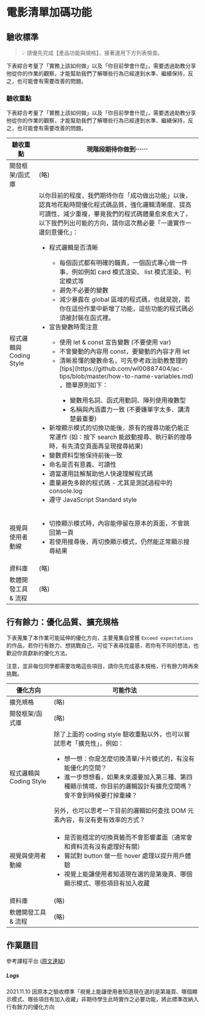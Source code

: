# 電影清單加碼功能

## 驗收標準

> 💡  請優先完成【產品功能與規格】，接著運用下方列表檢查。

下表綜合考量了「實務上該如何做」以及「你目前學會什麼」，需要透過助教分享他從你的作業的觀察，才能幫助我們了解哪些行為已經達到水準、繼續保持，反之，也可能會有需要改善的問題。


### 驗收重點

下表綜合考量了「實務上該如何做」以及「你目前學會什麼」，需要透過助教分享他從你的作業的觀察，才能幫助我們了解哪些行為已經達到水準、繼續保持，反之，也可能會有需要改善的問題。

<table>
  <thead>
    <tr>
      <th>驗收重點</td>
      <th>現階段期待你做到⋯⋯</td>
    </tr>
  </thead>
  <tbody>
    <tr>
      <td>開發框架/函式庫</td>
      <td>(略)</td>
    </tr>
    <tr>
      <td>程式邏輯與 Coding Style</td>
      <td>
        以你目前的程度，我們期待你在「成功做出功能」以後，認真地花點時間優化程式碼品質，強化邏輯清晰度、提高可讀性、減少重複，畢竟我們的程式碼體量愈來愈大了，以下我們列出可能的方向，請你這次務必要「一邊實作一邊刻意優化」：
          <ul>
            <li>程式邏輯是否清晰</li>
            <ul>
              <li>每個函式都有明確的職責，一個函式專心做一件事，例如例如 card 模式渲染、 list 模式渲染、判定模式等</li>
              <li>避免不必要的變數</li>
              <li>減少暴露在 global 區域的程式碼，也就是說，若你在這份作業中新增了功能，這些功能的程式碼必須被封裝在函式裡。</li>
            </ul>
            <li>宣告變數時需注意</li>
            <ul>
              <li>使用 let & const 宣告變數 (不要使用 var)</li>
              <li>不會變動的內容用 const，要變動的內容才用 let</li>
              <li>清晰易懂的變數命名，可先參考政治助教整理的 [tips](https://github.com/wl00887404/ac-tips/blob/master/how-to-name-variables.md) ，簡單原則如下：</li>
              <ul>
                <li>變數用名詞、函式用動詞、陣列使用複數型</li>
                <li>名稱與內涵盡力一致 (不要嫌單字太多、講清楚最重要)</li>
              </ul>
            </ul>
            <li>新增顯示模式的切換功能後，原有的搜尋功能仍能正常運作 (如：按下 search 能啟動搜尋、執行新的搜尋時，有先清空頁面再呈現搜尋結果)</li>
            <li>變數資料型態保持前後一致</li>
            <li>命名是否有意義、可讀性</li>
            <li>適當運用註解幫助他人快速理解程式碼</li>
            <li>盡量避免多餘的程式碼 - 尤其是測試過程中的 console.log</li>
            <li>遵守 JavaScript Standard style</li>
          </ul>
      </td>
    </tr>
      <tr>
      <td>視覺與使用者動線</td>
      <td>
        <ul>
          <li>切換顯示模式時，內容能停留在原本的頁面，不會跳回第一頁</li>
          <li>若使用搜尋後，再切換顯示模式，仍然能正常顯示搜尋結果</li
        </ul>
      </td>
    </tr>
    <tr>
      <td>資料庫</td>
      <td>(略)</td>
    </tr>
      <tr>
      <td>軟體開發工具 & 流程</td>
      <td>(略)</td>
    </tr>
  </tbody>
</table>

## 行有餘力：優化品質、擴充規格

下表蒐集了本作業可能延伸的優化方向，主要蒐集自曾獲 `Exceed expectations` 的作品，若你行有餘力、想挑戰自己，可從下表尋找靈感，若你有不同的想法，也歡迎你貢獻新的優化方法。

注意，並非每位同學都需要攻略這些項目，請你先完成基本規格，行有餘力時再來挑戰。

<table>
  <thead>
    <tr>
      <th>優化方向</td>
      <th>可能作法</td>
    </tr>
  </thead>
  <tbody>
    <tr>
      <td>擴充規格</td>
      <td>(略)</td>
    </tr>
    <tr>
      <td>開發框架/函式庫</td>
      <td>(略)</td>
    </tr>
    <tr>
      <td>程式邏輯與 Coding Style</td>
      <td>
        除了上面的 coding style 驗收重點以外，也可以嘗試思考「擴充性」，例如：
        <ul>
          <li>想一想：你是怎麼切換清單/卡片模式的，有沒有能優化的空間？</li>
          <li>進一步想想看，如果未來還要加入第三種、第四種顯示情境，你目前的邏輯設計有擴充空間嗎？會不會到時候要打掉重練？</li>
        </ul>
        另外，也可以思考一下目前的邏輯如何查找 DOM 元素內容，有沒有更有效率的方式？
      </td>
    </tr>
      <tr>
      <td>視覺與使用者動線</td>
      <td>
        <ul>
          <li>是否能穩定的切換頁籤而不會影響畫面（通常會和資料流有沒有處理好有關）</li>
          <li>嘗試對 button 做一些 hover 處理以提升用戶體驗</li>
          <li>視覺上能讓使用者知道現在選的是第幾頁、哪個顯示模式、哪些項目有加入收藏</li>
        </ul>
      </td>
    </tr>
    <tr>
      <td>資料庫</td>
      <td>(略)</td>
    </tr>
      <tr>
      <td>軟體開發工具 & 流程</td>
      <td>(略)</td>
    </tr>
  </tbody>
</table>

## 作業題目

參考課程平台 (<a href="https://lighthouse.alphacamp.co/courses/99/assignments/2999" target="_blank">原文連結</a>)

##### Logs
2021.11.10 因原本之驗收標準「視覺上能讓使用者知道現在選的是第幾頁、哪個顯示模式、哪些項目有加入收藏」非期待學生此時實作之必要功能，將此標準改納入行有餘力的優化方向
